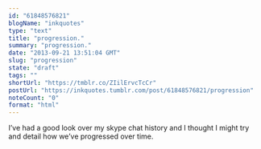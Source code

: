 ```yaml
---
id: "61848576821"
blogName: "inkquotes"
type: "text"
title: "progression."
summary: "progression."
date: "2013-09-21 13:51:04 GMT"
slug: "progression"
state: "draft"
tags: ""
shortUrl: "https://tmblr.co/ZIilErvcTcCr"
postUrl: "https://inkquotes.tumblr.com/post/61848576821/progression"
noteCount: "0"
format: "html"
---
```


I’ve had a good look over my skype chat history and I thought I might try and detail how we’ve progressed over time.